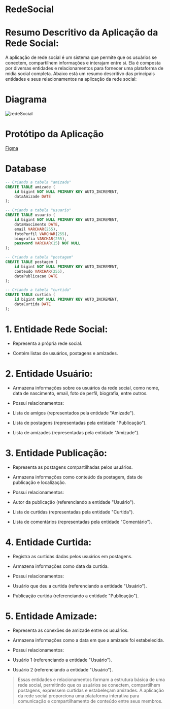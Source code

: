 # RedeSocial
# Resumo Descritivo da Aplicação da Rede Social:

A aplicação de rede social é um sistema que permite que os usuários se conectem, compartilhem informações e interajam entre si. Ela é composta por diversas entidades e relacionamentos para fornecer uma plataforma de mídia social completa. Abaixo está um resumo descritivo das principais entidades e seus relacionamentos na aplicação da rede social:

# Diagrama

![redeSocial](https://github.com/Paulokksk10/RedeSocial/assets/109988092/dd23dbf9-f1ab-49d4-9a19-99e4c125551f)

# Protótipo da Aplicação

[Figma](https://www.figma.com/file/dTqYSFX5mb93YpqZgrjOEq/Rede-Social?type=design&node-id=2%3A8&mode=design&t=0GyzlOC59ztHaPMT-1&authuser=0)


# Database
~~~sql
-- Criando a tabela "amizade"
CREATE TABLE amizade (
    id bigint NOT NULL PRIMARY KEY AUTO_INCREMENT,
    dataAmizade DATE
);

-- Criando a tabela "usuario"
CREATE TABLE usuario (
    id bigint NOT NULL PRIMARY KEY AUTO_INCREMENT,
    dataNascimento DATE,
    email VARCHAR(255),
    fotoPerfil VARCHAR(255),
    biografia VARCHAR(255),
    password VARCHAR(15) NOT NULL
);

-- Criando a tabela "postagem"
CREATE TABLE postagem (
    id bigint NOT NULL PRIMARY KEY AUTO_INCREMENT,
    conteudo VARCHAR(255),
    dataPublicacao DATE
);

-- Criando a tabela "curtida"
CREATE TABLE curtida (
    id bigint NOT NULL PRIMARY KEY AUTO_INCREMENT,
    dataCurtida DATE
);

~~~


# 1. Entidade Rede Social:

- Representa a própria rede social.

- Contém listas de usuários, postagens e amizades.

  

# 2. Entidade Usuário:

- Armazena informações sobre os usuários da rede social, como nome, data de nascimento, email, foto de perfil, biografia, entre outros.

- Possui relacionamentos:

- Lista de amigos (representados pela entidade "Amizade").

- Lista de postagens (representadas pela entidade "Publicação").

- Lista de amizades (representadas pela entidade "Amizade").

  

# 3. Entidade Publicação:

- Representa as postagens compartilhadas pelos usuários.

- Armazena informações como conteúdo da postagem, data de publicação e localização.

- Possui relacionamentos:

- Autor da publicação (referenciando a entidade "Usuário").

- Lista de curtidas (representadas pela entidade "Curtida").

- Lista de comentários (representadas pela entidade "Comentário").

  

# 4. Entidade Curtida:

- Registra as curtidas dadas pelos usuários em postagens.

- Armazena informações como data da curtida.

- Possui relacionamentos:

- Usuário que deu a curtida (referenciando a entidade "Usuário").

- Publicação curtida (referenciando a entidade "Publicação").

  

# 5. Entidade Amizade:

- Representa as conexões de amizade entre os usuários.

- Armazena informações como a data em que a amizade foi estabelecida.

- Possui relacionamentos:

- Usuário 1 (referenciando a entidade "Usuário").

- Usuário 2 (referenciando a entidade "Usuário").


> Essas entidades e relacionamentos formam a estrutura básica de uma rede social, permitindo que os usuários se conectem, compartilhem postagens, expressem curtidas e estabeleçam amizades. A aplicação da rede social proporciona uma plataforma interativa para comunicação e compartilhamento de conteúdo entre seus membros.

